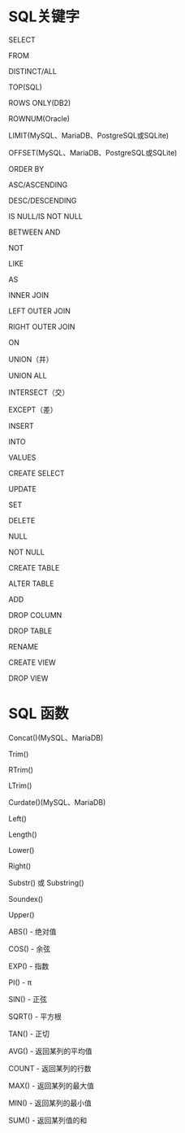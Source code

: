 # SQL关键字

SELECT

FROM

DISTINCT/ALL

TOP(SQL)

ROWS ONLY(DB2)

ROWNUM(Oracle)

LIMIT(MySQL、MariaDB、PostgreSQL或SQLite)

OFFSET(MySQL、MariaDB、PostgreSQL或SQLite)

ORDER BY

ASC/ASCENDING

DESC/DESCENDING

IS NULL/IS NOT NULL 

BETWEEN AND

NOT

LIKE

AS

INNER JOIN

LEFT OUTER JOIN

RIGHT OUTER JOIN

ON

UNION（并）

UNION ALL

INTERSECT（交）

EXCEPT（差）

INSERT

INTO

VALUES

CREATE SELECT

UPDATE

SET

DELETE

NULL

NOT NULL

CREATE TABLE

ALTER TABLE

ADD

DROP COLUMN

DROP TABLE

RENAME

CREATE VIEW

DROP VIEW

# SQL 函数

Concat()(MySQL、MariaDB)

Trim()

RTrim()

LTrim()

Curdate()(MySQL、MariaDB)

Left()

Length()

Lower()

Right()

Substr() 或 Substring()

Soundex()

Upper()

ABS() - 绝对值

COS() - 余弦

EXP() - 指数

PI() - π

SIN() - 正弦

SQRT() - 平方根

TAN() - 正切

AVG() - 返回某列的平均值

COUNT - 返回某列的行数

MAX() - 返回某列的最大值

MIN() - 返回某列的最小值

SUM() - 返回某列值的和








